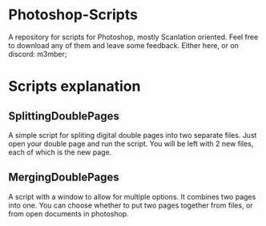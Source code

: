 # Photoshop-Scripts
A repository for scripts for Photoshop, mostly Scanlation oriented. Feel free to download any of them and leave some feedback. Either here, or on discord: m3mber;

# Scripts explanation
## SplittingDoublePages
A simple script for spliting digital double pages into two separate files. Just open your double page and run the script. You will be left with 2 new files, each of which is the new page.

## MergingDoublePages
A script with a window to allow for multiple options. It combines two pages into one. You can choose whether to put two pages together from files, or from open documents in photoshop. 